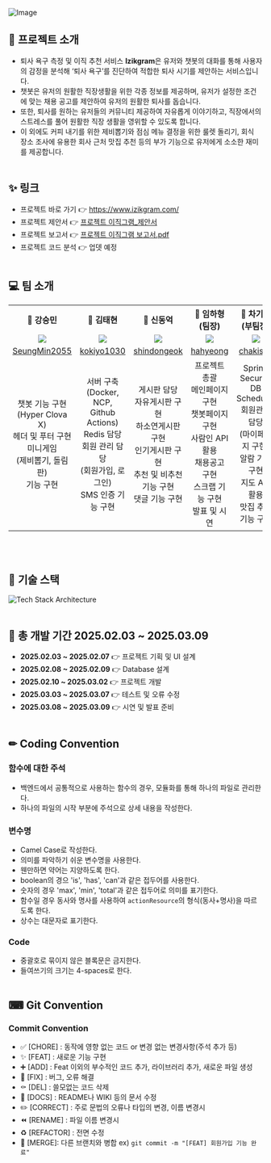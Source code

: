 ![Image](https://github.com/user-attachments/assets/481b0197-e0a7-4d99-949c-6b3517ff5399)
## 📌 프로젝트 소개
- 퇴사 욕구 측정 및 이직 추천 서비스 **Izikgram**은 유저와 챗봇의 대화를 통해 사용자의 감정을 분석해 ‘퇴사 욕구’를 진단하여 적합한 퇴사 시기를 제안하는 서비스입니다.
- 챗봇은 유저의 원활한 직장생활을 위한 각종 정보를 제공하며, 유저가 설정한 조건에 맞는 채용 공고를 제안하여 유저의 원활한 퇴사를 돕습니다.
- 또한, 퇴사를 원하는 유저들의 커뮤니티 제공하여 자유롭게 이야기하고, 직장에서의 스트레스를 풀어 원활한 직장 생활을 영위할 수 있도록 합니다.
- 이 외에도 커피 내기를 위한 제비뽑기와 점심 메뉴 결정을 위한 룰렛 돌리기, 회식 장소 조사에 유용한 회사 근처 맛집 추천 등의 부가 기능으로 유저에게 소소한 재미를 제공합니다.
<br><br>

## ✨ 링크
- 프로젝트 바로 가기 👉 <https://www.izikgram.com/>
- 프로젝트 제안서 👉 [프로젝트 이직그램_제안서](https://hahyeong.notion.site/Izikgram-18fe6743b89f81658a6cf1d00b06f4ef?pvs=4)
- 프로젝트 보고서 👉 [프로젝트 이직그램 보고서.pdf](https://github.com/user-attachments/files/19117758/default.pdf)
- 프로젝트 코드 분석 👉 업뎃 예정
<br><br>

## 💻 팀 소개 
<table>
  <tbody>
    <th align="center">🦝 강승민</th>
    <th align="center">🐹 김태현</th>
    <th align="center">🐔 신동억</th>
    <th align="center">🐰 임하형(팀장)</th>
    <th align="center">🐻 차기석(부팀장)</th>
    <tr>
      <td align="center"><img src="https://github.com/user-attachments/assets/32cf801f-cefa-4929-95f2-6178b88d391a"></td>
      <td align="center"><img src="https://github.com/user-attachments/assets/52ab98d1-eddf-4f6d-8f81-e983353e2eab"></td>
      <td align="center"><img src="https://github.com/user-attachments/assets/bd5f02cb-aafa-4ee8-b0a8-afe7c0531c1e"></td>
      <td align="center"><img src="https://github.com/user-attachments/assets/33b71b3e-fe64-4994-a99d-94832993af9f"></td>
      <td align="center"><img src="https://github.com/user-attachments/assets/4a5a6da6-2afd-4c02-a4e4-27690d3db5d7"></td>
    </tr>
    <tr>
      <td align="center"><a href="https://github.com/SeungMin2055">SeungMin2055</td>
      <td align="center"><a href="https://github.com/kokiyo1030">kokiyo1030</td>
      <td align="center"><a href="https://github.com/shindongeok">shindongeok</td>
      <td align="center"><a href="https://github.com/hahyeong">hahyeong</td>
      <td align="center"><a href="https://github.com/chakisuk">chakisuk</td>
    </tr>
      <tr>
      <td align="center">챗봇 기능 구현<br>(Hyper Clova X)<br>헤더 및 푸터 구현<br>미니게임<br>(제비뽑기, 돌림판)<br>기능 구현</td>
      <td align="center">서버 구축<br>(Docker, NCP,<br>Github Actions)<br>Redis 담당<br>회원 관리 담당<br>(회원가입, 로그인)<br>SMS 인증 기능 구현</td>
      <td align="center">게시판 담당<br>자유게시판 구현<br>하소연게시판 구현<br>인기게시판 구현<br>추천 및 비추천<br>기능 구현<br>댓글 기능 구현</td>
      <td align="center">프로젝트 총괄<br>메인페이지 구현<br>챗봇페이지 구현<br>사람인 API 활용<br>채용공고 구현<br>스크랩 기능 구현<br>발표 및 시연</td>
      <td align="center">Spring Security<br>DB Scheduler<br>회원관리 담당<br>(마이페이지 구현)<br>알람 기능 구현<br>지도 API 활용<br>맛집 추천 기능 구현</td>
    </tr>
  </tbody>
</table>
<br><br>

## 🔧 기술 스택
![Tech Stack Architecture](https://github.com/user-attachments/assets/9148e2a3-3954-484d-8504-52bbc81c79b3)
<br><br>

## 📅 총 개발 기간 2025.02.03 ~ 2025.03.09
- **2025.02.03 ~ 2025.02.07** 👉 프로젝트 기획 및 UI 설계
- **2025.02.08 ~ 2025.02.09** 👉 Database 설계
- **2025.02.10 ~ 2025.03.02** 👉 프로젝트 개발
- **2025.03.03 ~ 2025.03.07** 👉 테스트 및 오류 수정
- **2025.03.08 ~ 2025.03.09** 👉 시연 및 발표 준비
<br><br>

## ✏ Coding Convention
### 함수에 대한 주석
- 백엔드에서 공통적으로 사용하는 함수의 경우, 모듈화를 통해 하나의 파일로 관리한다.
- 하나의 파일의 시작 부분에 주석으로 상세 내용을 작성한다.
### 변수명
- Camel Case로 작성한다.
- 의미를 파악하기 쉬운 변수명을 사용한다.
- 웬만하면 약어는 지양하도록 한다.
- boolean의 경으 'is', 'has', 'can'과 같은 접두어를 사용한다.
- 숫자의 경우 'max', 'min', 'total'과 같은 접두어로 의미를 표기한다.
- 함수일 경우 동사와 명사를 사용하여 `actionResource`의 형식(동사+명사)을 따르도록 한다.
- 상수는 대문자로 표기한다.
### Code
- 중괄호로 묶이지 않은 블록문은 금지한다.
- 들여쓰기의 크기는 4-spaces로 한다.
<br><br>

## ⌨ Git Convention
### Commit Convention
- ✅ [CHORE] : 동작에 영향 없는 코드 or 변경 없는 변경사항(주석 추가 등)
- ✨ [FEAT] : 새로운 기능 구현
- ➕ [ADD] : Feat 이외의 부수적인 코드 추가, 라이브러리 추가, 새로운 파일 생성
- 🔨 [FIX] : 버그, 오류 해결
- ⚰️ [DEL] : 쓸모없는 코드 삭제
- 📝 [DOCS] : README나 WIKI 등의 문서 수정
- ✏️ [CORRECT] : 주로 문법의 오류나 타입의 변경, 이름 변경시
- ⏪️ [RENAME] : 파일 이름 변경시
- ♻️ [REFACTOR] : 전면 수정
- 🔀 [MERGE]: 다른 브랜치와 병합
ex) `git commit -m "[FEAT] 회원가입 기능 완료"`
